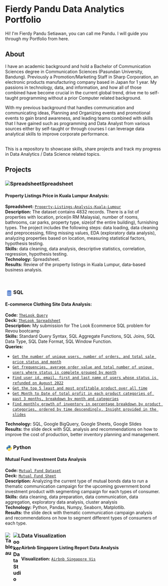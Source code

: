﻿# Fierdy Pandu Data Analytics Portfolio
 
Hi! I'm Fierdy Pandu Setiawan, you can call me Pandu. I will guide you through my Portfolio from here.

## About

I have an academic background and hold a Bachelor of Communication Sciences degree in Communication Sciences (Pasundan University, Bandung). Previously a Promotion/Marketing Staff in Sharp Corporation, an electronic products manufacturing company based in Japan for 1 year. My passions in technology, data, and information, and how all of those combined have become crucial in the current global trend, drive me to self-taught programming without a prior Computer related background.

With my previous background that handles communication and communicating ideas, Planning and Organizing events and promotional events to gain brand awareness, and leading teams combined with skills that I have gained such as programming and Data Analyst from various sources either by self-taught or through courses I can leverage data analytical skills to improve corporate performance.

<br>
This is a repository to showcase skills, share projects and track my progress in Data Analytics / Data Science related topics.  
<br>


## Projects

### Spreadsheet <img align="left" alt="Spreadsheet" height="26px" src="https://seeklogo.com/images/E/excel-logo-974BFF9CB9-seeklogo.com.png" />

#### Property Listings Price in Kuala Lumpur Analysis:
**Spreadsheet:** [`Property-Listings-Analysis-Kuala-Lumpur`](https://docs.google.com/spreadsheets/d/1o3EXe3WR1OYOScIcTAgNSAhzNnBKYZgAMmZS4zLE40M/edit?usp=sharing)    
**Description:** The dataset contains 4832 records. There is a list of properties with location, price(in RM Malaysia), number of rooms, bathrooms, car parks,	property type, size(of the entire building), furnishing types. The project includes the following steps: data loading, data cleaning and preprocessing, filling missing values, EDA (exploratory data analysis), analyzing properties based on location, measuring statistical factors, hypothesis testing.
<br>**Skills:** data cleaning, data analysis, descriptive statistics, correlation, regression, hypothesis testing.
<br>**Technology:** Spreadsheet.
<br>**Results:** Review of the property listings in Kuala Lumpur, data-based business analysis.

<!-- ADDED LATER FINISH BY COMPLETING THE ADVANCE
#### Fast Food Chains Marketing Campaign Analysis:
**Spreadsheet:** [`Fast Food Chains Marketing Analysis`](https://docs.google.com/spreadsheets/d/19tdSGq-S_9netp-uWkKs1Jt2-xPQIGObqbJCIHhmi78/edit?usp=share_link)
<br>**Deck:** [`Fast Food Chains Marketing Analysis`](https://docs.google.com/presentation/d/1XVAYubt93dl585uae-RQfIrZr7v_xbOr8lE73tpBx1E/edit?usp=sharing)
<br>**Description:** The dataset contains 4832 records. There is a list of properties with location, price(in RM Malaysia), number of rooms, bathrooms, car parks,	property type, size(of the entire building), furnishing types. The project includes the following steps: data loading, data cleaning and preprocessing, filling missing values, EDA (exploratory data analysis), analyzing properties based on location, measuring statistical factors, hypothesis testing.
<br>**Skills:** data cleaning, data analysis, descriptive statistics, correlation, regression, hypothesis testing.
<br>**Technology:** Spreadsheet.
<br>**Results:** Review of the property listings in Kuala Lumpur, data-based business analysis.
-->

<br>

### SQL <img align="left" alt="SQL" width="26px" src="https://raw.githubusercontent.com/github/explore/80688e429a7d4ef2fca1e82350fe8e3517d3494d/topics/sql/sql.png" />
#### E-commerce Clothing Site Data Analysis:
**Code:** [`TheLook Query`](https://console.cloud.google.com/bigquery?sq=293581156789:567b69336f56478eb130a5a8341998cf)
<br>**Deck:** [`TheLook Spreadsheet`](https://docs.google.com/presentation/d/1PVNcxc0JzbX_6cmbycSERKBRtDSuea91Ihg5GvzHqmk/edit?usp=sharing)
<br>**Description:** My submission for The Look Ecommerce SQL problem for Revou bootcamp
<br>**Skills:** Standard Query Syntax, SQL Aggregate Functions, SQL Joins, SQL Data Type, SQL Date Format, SQL Window Function.
<br>**Queries:**
- [`Get the number of unique users, number of orders, and total sale price status and month`](https://docs.google.com/presentation/d/1PVNcxc0JzbX_6cmbycSERKBRtDSuea91Ihg5GvzHqmk/edit?usp=sharing)
- [`Get frequencies, average order value and total number of unique users where status is complete grouped by month`](https://console.cloud.google.com/bigquery?sq=293581156789:725ddff1a48f4356b2223481727aea55)
- [`Find user id, email, first and last name of users whose status is refunded on August 2022`](https://console.cloud.google.com/bigquery?sq=293581156789:a6ca28f9368d43a7a77821b5bb6f0fae)
- [`Get the top 5 least and most profitable product over all time`](https://console.cloud.google.com/bigquery?sq=293581156789:685a2265972e42c2990f3d5ecb7f4d21)
- [`Get Month to Date of total profit in each product categories of past 3 months, breakdown by month and categories`](https://console.cloud.google.com/bigquery?sq=293581156789:0e654ea6c817411ca96fae11a2181e05)
- [`Find monthly growth of inventory in percentage breakdown by product categories, ordered by time descendingly. Insight provided in the slides`](https://console.cloud.google.com/bigquery?sq=293581156789:bb4a1f9abe9c4f0ab603384c5c93dd67)
<!-- YANG PERTANYAAN KE 7 KERJAKAN BUAT DIISI DISINI YE -->
**Technology:** SQL, Google BigQuery, Google Sheets, Google Slides     
**Results:** the slide deck with SQL analysis and recommendations on how to improve the cost of production, better inventory planning and management. 

### Python <img align="left" alt="Python" width="26px" src="https://raw.githubusercontent.com/github/explore/80688e429a7d4ef2fca1e82350fe8e3517d3494d/topics/python/python.png" />
#### Mutual Fund Investment Data Analysis
<!-- NANTI KERJAIN YG ADVANCE BUAT UPGRADE YANG INI OCEEEEE -->
**Code:** [`Mutual Fund Dataset`](https://github.com/lightkun10/Mutual-Fund-Investment-Analysis/blob/main/w8.ipynb)    
**Deck:** [`Mutual Fund Sheet`](https://docs.google.com/presentation/d/1xCjm0F3EpEwsrlDzEGjYj0hP8UBh4bnE6n6rcnKDAuM/edit?usp=share_link)      
**Description:** Analyzing the current type of mutual bonds data to run a thematic communication campaign for the upcoming government bond investment product with segmenting campaign for each types of consumer.                      
**Skills:** data cleaning, data preparation, data communication, data aggregation, exploratory data analysis, cluster analysis                 
**Technology:** Python, Pandas, Numpy, Seaborn, Matplotlib.                  
**Results:** the slide deck with thematic communication campaign analysis and recommendations on how to segment different types of consumers of each type.    

### Data Visualization <img align="left" alt="Tableau" width="26px" src="https://seeklogo.com/images/T/tableau-software-logo-F1CE2CA54A-seeklogo.com.png" /><img align="left" alt="Looker Data Studio" width="26px" src="https://seeklogo.com/images/G/google-looker-logo-B27BD25E4E-seeklogo.com.png" />    
#### Airbnb Singapore Listing Report Data Analysis
**Visualization:** [`Airbnb Singapore Vis`](https://public.tableau.com/views/AirbnbSingaporeListingReport/Dashboard1?:language=en-GB&:display_count=n&:origin=viz_share_link)    
